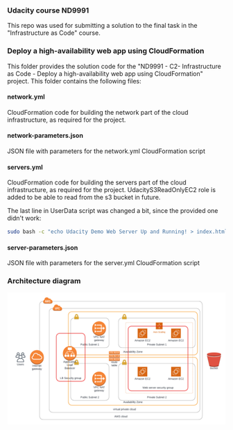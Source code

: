 ### Udacity course ND9991

This repo was used for submitting a solution to the final task in the "Infrastructure as Code" course.

### Deploy a high-availability web app using CloudFormation
This folder provides the solution code for the "ND9991 - C2- Infrastructure as Code - Deploy a high-availability web app using CloudFormation" project. This folder contains the following files:

#### network.yml
CloudFormation code for building the network part of the cloud infrastructure, as required for the project. 

#### network-parameters.json
JSON file with parameters for the network.yml CloudFormation script

#### servers.yml
CloudFormation code for building the servers part of the cloud infrastructure, as required for the project. UdacityS3ReadOnlyEC2 role is added to be able to read from the s3 bucket in future.

The last line in UserData script was changed a bit, since the provided one didn't work:
```bash
sudo bash -c "echo Udacity Demo Web Server Up and Running! > index.html"
```

#### server-parameters.json
JSON file with parameters for the server.yml CloudFormation script

### Architecture diagram

![](final-challange.png)
